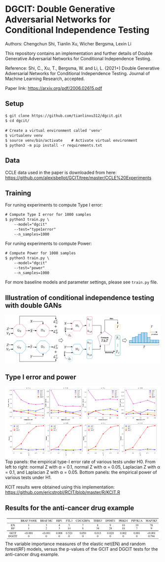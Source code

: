 # DGCIT: Double Generative Adversarial Networks for Conditional Independence Testing

Authors: Chengchun Shi, Tianlin Xu, Wicher Bergsma, Lexin Li

This repository contains an implementation and further details of Double Generative Adversarial Networks for Conditional Independence Testing.

Reference: Shi, C., Xu, T., Bergsma, W. and Li, L. (2021+) Double Generative Adversarial Networks for Conditional Independence Testing. Journal of Machine Learning Research, accepted.

Paper link: https://arxiv.org/pdf/2006.02615.pdf 

## Setup

```
$ git clone https://github.com/tianlinxu312/dgcit.git
$ cd dgcit/

# Create a virtual environment called 'venv'
$ virtualenv venv 
$ source venv/bin/activate    # Activate virtual environment
$ python3 -m pip install -r requirements.txt 
```

## Data
CCLE data used in the paper is downloaded from here: https://github.com/alexisbellot/GCIT/tree/master/CCLE%20Experiments

## Training 
For runing experiments to compute Type I error: 

```
# Compute Type I error for 1000 samples
$ python3 train.py \
    --model="dgcit"
    --test="type1error"
    --n_samples=1000
```

For runing experiments to compute Power:  
```
# Compute Power for 1000 samples
$ python3 train.py \
    --model="dgcit"
    --test="power"
    --n_samples=1000
```
For more baseline models and parameter settings, please see `train.py` file.  


## Illustration of conditional independence testing with double GANs
<img src="./figs/dgcit.png" width="750" alt="dgct">

## Type I error and power
<img src="./figs/tp.png" width="750" alt="tp">
Top panels: the empirical type-I error rate of various tests under H0. From left to right:
normal Z with α = 0.1, normal Z with α = 0.05, Laplacian Z with α = 0.1, and Laplacian Z
with α = 0.05. Bottom panels: the empirical power of various tests under H1.

KCIT results were obtained using this implementation: https://github.com/ericstrobl/RCIT/blob/master/R/KCIT.R

## Results for the anti-cancer drug example
<img src="./figs/table.png" width="750" alt="tp">
The variable importance measures of the elastic net(EN) and random forest(RF) models, versus the
p-values of the GCIT and DGCIT tests for the anti-cancer drug example.
 

